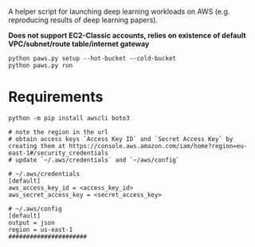 A helper script for launching deep learning workloads on AWS (e.g. reproducing results of deep learning papers). 

**Does not support EC2-Classic accounts, relies on existence of default VPC/subnet/route table/internet gateway**

```shell
python paws.py setup --hot-bucket --cold-bucket
python paws.py run
```

# Requirements
```
python -m pip install awscli boto3

# note the region in the url
# obtain access keys `Access Key ID` and `Secret Access Key` by creating them at https://console.aws.amazon.com/iam/home?region=eu-east-1#/security_credentials
# update `~/.aws/credentials` and `~/aws/config`

# ~/.aws/credentials
[default]
aws_access_key_id = <access_key_id>
aws_secret_access_key = <secret_access_key>

# ~/.aws/config
[default]
output = json
region = us-east-1
######################
```
